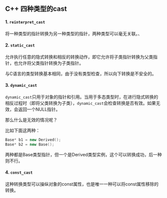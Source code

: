 ## C++ 四种类型的cast

#### 1. `reinterpret_cast`

将一种类型的指针转换为另一种类型的指针，两种类型可以毫无关联。、

#### 2. `static_cast`

允许执行任意的隐式转换和相反的转换动作，即它允许将子类指针转换为父类指针，也允许将父类指针转换为子类指针。

与C语言的类型转换基本相同，由于没有类型检查，所以向下转换是不安全的。

#### 3. `dynamic_cast`

`dynamic_cast`只用于对象的指针和引用。当用于多态类型时，在进行隐式转换的相反过程时（即将父类转换为子类），`dynamic_cast`会检查转换是否有效。如果无效，会返回一个NULL指针。

那么什么是无效的情况呢？

比如下面这两种：

```c++
Base* b1 = new Derived();
Base* b2 = new Base();
```

两种都是Base类型指针，但一个是Derived类型实例，这个可以转换成功，后一种则不行。

#### 4. `const_cast`

这种转换类型可以操纵对象的const属性，也是唯一一种可以将const属性移除的转换。

